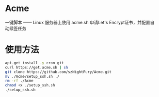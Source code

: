 # Acme
一键脚本 —— Linux 服务器上使用 acme.sh 申请Let's Encrypt证书，并配置自动续签任务
# 使用方法
```bash
apt-get install -y cron git
curl https://get.acme.sh | sh
git clone https://github.com/szNightFury/Acme.git
mv ./Acme/setup_ssh.sh ./
rm -rf ./Acme
chmod +x ./setup_ssh.sh
./setup_ssh.sh
```
